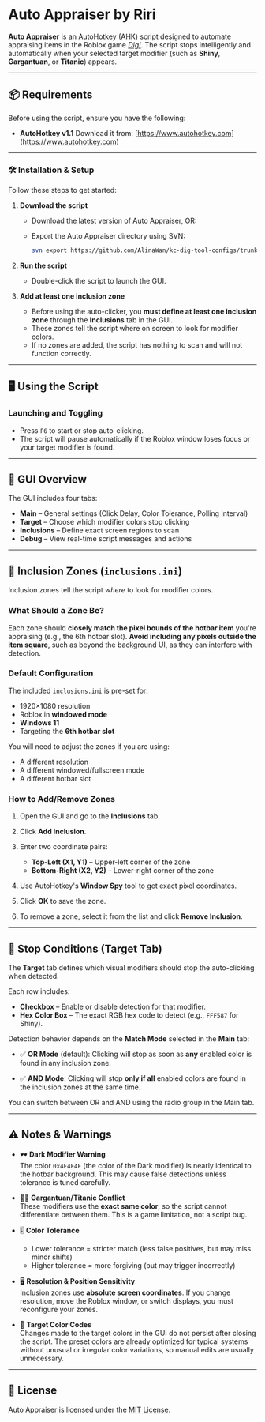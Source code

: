 # Auto Appraiser by Riri

**Auto Appraiser** is an AutoHotkey (AHK) script designed to automate appraising items in the Roblox game [*Dig!*](https://www.roblox.com/games/126244816328678). The script stops intelligently and automatically when your selected target modifier (such as **Shiny**, **Gargantuan**, or **Titanic**) appears.

---

## 📦 Requirements

Before using the script, ensure you have the following:

* **AutoHotkey v1.1**
  Download it from: [https://www.autohotkey.com](https://www.autohotkey.com)

---

### 🛠️ Installation & Setup

Follow these steps to get started:

1. **Download the script**

   * Download the latest version of Auto Appraiser, OR:
   * Export the Auto Appraiser directory using SVN:

     ```bash
     svn export https://github.com/AlinaWan/kc-dig-tool-configs/trunk/KC-Tool-Suite/auto-appraiser
     ```

2. **Run the script**

   * Double-click the script to launch the GUI.

3. **Add at least one inclusion zone**

   * Before using the auto-clicker, you **must define at least one inclusion zone** through the **Inclusions** tab in the GUI.
   * These zones tell the script where on screen to look for modifier colors.
   * If no zones are added, the script has nothing to scan and will not function correctly.

---

## 🖥️ Using the Script

### Launching and Toggling

* Press `F6` to start or stop auto-clicking.
* The script will pause automatically if the Roblox window loses focus or your target modifier is found.

---

## 🧭 GUI Overview

The GUI includes four tabs:

* **Main** – General settings (Click Delay, Color Tolerance, Polling Interval)
* **Target** – Choose which modifier colors stop clicking
* **Inclusions** – Define exact screen regions to scan
* **Debug** – View real-time script messages and actions

---

## 🎯 Inclusion Zones (`inclusions.ini`)

Inclusion zones tell the script *where* to look for modifier colors.

### What Should a Zone Be?

Each zone should **closely match the pixel bounds of the hotbar item** you're appraising (e.g., the 6th hotbar slot).
**Avoid including any pixels outside the item square**, such as beyond the background UI, as they can interfere with detection.

### Default Configuration

The included `inclusions.ini` is pre-set for:

* 1920×1080 resolution
* Roblox in **windowed mode**
* **Windows 11**
* Targeting the **6th hotbar slot**

You will need to adjust the zones if you are using:

* A different resolution
* A different windowed/fullscreen mode
* A different hotbar slot

### How to Add/Remove Zones

1. Open the GUI and go to the **Inclusions** tab.
2. Click **Add Inclusion**.
3. Enter two coordinate pairs:

   * **Top-Left (X1, Y1)** – Upper-left corner of the zone
   * **Bottom-Right (X2, Y2)** – Lower-right corner of the zone

4. Use AutoHotkey's **Window Spy** tool to get exact pixel coordinates.
5. Click **OK** to save the zone.
6. To remove a zone, select it from the list and click **Remove Inclusion**.

---

## 🎨 Stop Conditions (Target Tab)

The **Target** tab defines which visual modifiers should stop the auto-clicking when detected.

Each row includes:

* **Checkbox** – Enable or disable detection for that modifier.
* **Hex Color Box** – The exact RGB hex code to detect (e.g., `FFF587` for Shiny).

Detection behavior depends on the **Match Mode** selected in the **Main** tab:

* ✅ **OR Mode** (default):
  Clicking will stop as soon as **any** enabled color is found in any inclusion zone.

* ✅ **AND Mode**:
  Clicking will stop **only if all** enabled colors are found in the inclusion zones at the same time.

You can switch between OR and AND using the radio group in the Main tab.

---

## ⚠️ Notes & Warnings

* 🕶️ **Dark Modifier Warning**  
  The color `0x4F4F4F` (the color of the Dark modifier) is nearly identical to the hotbar background. This may cause false detections unless tolerance is tuned carefully.

* 🧍‍♂️ **Gargantuan/Titanic Conflict**  
  These modifiers use the **exact same color**, so the script cannot differentiate between them. This is a game limitation, not a script bug.

* 🎚️ **Color Tolerance**  

  * Lower tolerance = stricter match (less false positives, but may miss minor shifts)
  * Higher tolerance = more forgiving (but may trigger incorrectly)

* 🖥️ **Resolution & Position Sensitivity**  
  Inclusion zones use **absolute screen coordinates**.
  If you change resolution, move the Roblox window, or switch displays, you must reconfigure your zones.

* 🎨 **Target Color Codes**  
  Changes made to the target colors in the GUI do not persist after closing the script.
  The preset colors are already optimized for typical systems without unusual or irregular color variations, so manual edits are usually unnecessary.

---

## 📄 License

Auto Appraiser is licensed under the [MIT License](LICENSE).
